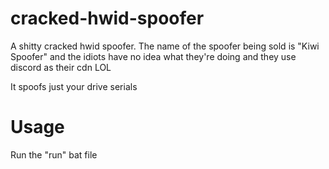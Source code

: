 # cracked-hwid-spoofer
A shitty cracked hwid spoofer. The name of the spoofer being sold is "Kiwi Spoofer" and the idiots have no idea what they're doing and they use discord as their cdn LOL

It spoofs just your drive serials

# Usage

Run the "run" bat file
